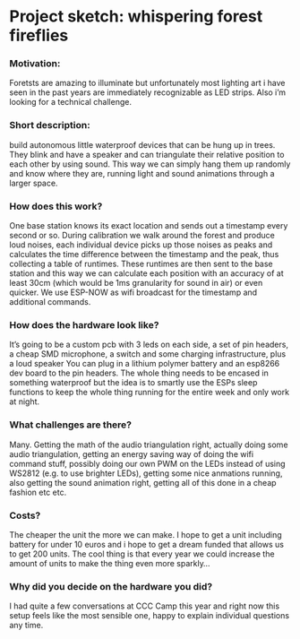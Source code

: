 # Project sketch: whispering forest fireflies

### Motivation: 
Foretsts are amazing to illuminate but unfortunately most lighting art i have seen in the past years are immediately recognizable as LED strips. Also i’m looking for a technical challenge.

### Short description: 
build autonomous little waterproof devices that can be hung up in trees. They blink and have a speaker and can triangulate their relative position to each other by using sound. This way we can simply hang them up randomly and know where they are, running light and sound animations through a larger space. 

### How does this work? 
One base station knows its exact location and sends out a timestamp every second or so. During calibration we walk around the forest and produce loud noises, each individual device picks up those noises as peaks and calculates the time difference between the timestamp and the peak, thus collecting a table of runtimes. These runtimes are then sent to the base station and this way we can calculate each position with an accuracy of at least 30cm (which would be 1ms granularity for sound in air) or even quicker. We use ESP-NOW as wifi broadcast for the timestamp and additional commands. 

### How does the hardware look like? 
It’s going to be a custom pcb with 3 leds on each side, a set of pin headers, a cheap SMD microphone, a switch and some charging infrastructure, plus a loud speaker  You can plug in a lithium polymer battery and an esp8266 dev board to the pin headers. The whole thing needs to be encased in something waterproof but the idea is to smartly use the ESPs sleep functions to keep the whole thing running for the entire week and only work at night. 

### What challenges are there? 
Many. Getting the math of the audio triangulation right, actually doing some audio triangulation, getting an energy saving way of doing the wifi command stuff, possibly doing our own PWM on the LEDs instead of using WS2812 (e.g. to use brighter LEDs), getting some nice anmations running, also getting the sound animation right, getting all of this done in a cheap fashion etc etc. 

### Costs? 
The cheaper the unit the more we can make. I hope to get a unit including battery for under 10 euros and i hope to get a dream funded that allows us to get 200 units. The cool thing is that every year we could increase the amount of units to make the thing even more sparkly…

### Why did you decide on the hardware you did? 
I had quite a few conversations at CCC Camp this year and right now this setup feels like the most sensible one, happy to explain individual questions any time. 
